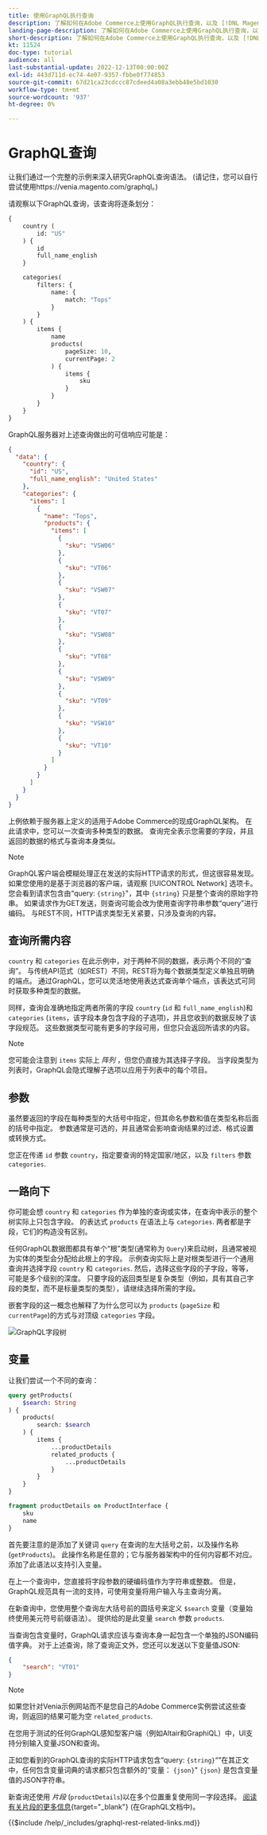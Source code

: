 ```yaml
---
title: 使用GraphQL执行查询
description: 了解如何在Adobe Commerce上使用GraphQL执行查询，以及 [!DNL Magento Open Source]. 以下是有关使用GET和POST调用的GraphQL的简介。
landing-page-description: 了解如何在Adobe Commerce上使用GraphQL执行查询，以及 [!DNL Magento Open Source]. 以下是有关使用GET和POST调用的GraphQL的简介。
short-description: 了解如何在Adobe Commerce上使用GraphQL执行查询，以及 [!DNL Magento Open Source]. 以下是有关使用GET和POST调用的GraphQL的简介。
kt: 11524
doc-type: tutorial
audience: all
last-substantial-update: 2022-12-13T00:00:00Z
exl-id: 443d711d-ec74-4e07-9357-fbbe0f774853
source-git-commit: 67d21ca23cdccc87cdeed4a08a3ebb48e5bd1030
workflow-type: tm+mt
source-wordcount: '937'
ht-degree: 0%

---
```


# GraphQL查询

让我们通过一个完整的示例来深入研究GraphQL查询语法。 (请记住，您可以自行尝试使用https://venia.magento.com/graphql。)

请观察以下GraphQL查询，该查询将逐条划分：

```graphql
{
    country (
        id: "US"
    ) {
        id
        full_name_english
    }

    categories(
        filters: {
            name: {
                match: "Tops"
            }
        }
    ) {
        items {
            name
            products(
                pageSize: 10,
                currentPage: 2
            ) {
                items {
                    sku
                }
            }
        }
    }
}
```

GraphQL服务器对上述查询做出的可信响应可能是：

```json
{
  "data": {
    "country": {
      "id": "US",
      "full_name_english": "United States"
    },
    "categories": {
      "items": [
        {
          "name": "Tops",
          "products": {
            "items": [
              {
                "sku": "VSW06"
              },
              {
                "sku": "VT06"
              },
              {
                "sku": "VSW07"
              },
              {
                "sku": "VT07"
              },
              {
                "sku": "VSW08"
              },
              {
                "sku": "VT08"
              },
              {
                "sku": "VSW09"
              },
              {
                "sku": "VT09"
              },
              {
                "sku": "VSW10"
              },
              {
                "sku": "VT10"
              }
            ]
          }
        }
      ]
    }
  }
}
```

上例依赖于服务器上定义的适用于Adobe Commerce的现成GraphQL架构。 在此请求中，您可以一次查询多种类型的数据。 查询完全表示您需要的字段，并且返回的数据的格式与查询本身类似。

>[!NOTE]
>
>GraphQL客户端会模糊处理正在发送的实际HTTP请求的形式，但这很容易发现。 如果您使用的是基于浏览器的客户端，请观察 [!UICONTROL Network] 选项卡。 您会看到请求包含由“query: `{string}`&quot;，其中 `{string}` 只是整个查询的原始字符串。 如果请求作为GET发送，则查询可能会改为使用查询字符串参数“query”进行编码。 与REST不同，HTTP请求类型无关紧要，只涉及查询的内容。


## 查询所需内容

`country` 和 `categories` 在此示例中，对于两种不同的数据，表示两个不同的“查询”。 与传统API范式（如REST）不同，REST将为每个数据类型定义单独且明确的端点。 通过GraphQL，您可以灵活地使用表达式查询单个端点，该表达式可同时获取多种类型的数据。

同样，查询会准确地指定两者所需的字段 `country` (`id` 和 `full_name_english`)和 `categories` (`items`，该字段本身包含字段的子选项)，并且您收到的数据反映了该字段规范。 这些数据类型可能有更多的字段可用，但您只会返回所请求的内容。


>[!NOTE]
>
>您可能会注意到 `items` 实际上 _阵列_ ，但您仍直接为其选择子字段。 当字段类型为列表时，GraphQL会隐式理解子选项以应用于列表中的每个项目。

## 参数

虽然要返回的字段在每种类型的大括号中指定，但其命名参数和值在类型名称后面的括号中指定。 参数通常是可选的，并且通常会影响查询结果的过滤、格式设置或转换方式。

您正在传递 `id` 参数 `country`，指定要查询的特定国家/地区，以及 `filters` 参数 `categories`.

## 一路向下

你可能会想 `country` 和 `categories` 作为单独的查询或实体，在查询中表示的整个树实际上只包含字段。 的表达式 `products` 在语法上与 `categories`. 两者都是字段，它们的构造没有区别。

任何GraphQL数据图都具有单个“根”类型(通常称为 `Query`)来启动树，且通常被视为实体的类型会分配给此根上的字段。 示例查询实际上是对根类型进行一个通用查询并选择字段 `country` 和 `categories`. 然后，选择这些字段的子字段，等等，可能是多个级别的深度。 只要字段的返回类型是复杂类型（例如，具有其自己字段的类型，而不是标量类型的类型），请继续选择所需的字段。

嵌套字段的这一概念也解释了为什么您可以为 `products` (`pageSize` 和 `currentPage`)的方式与对顶级 `categories` 字段。

![GraphQL字段树](../assets/graphql-field-tree.png)

## 变量

让我们尝试一个不同的查询：

```graphql
query getProducts(
    $search: String
) {
    products(
        search: $search
    ) {
        items {
            ...productDetails
            related_products {
                ...productDetails
            }
        }
    }
}

fragment productDetails on ProductInterface {
    sku
    name
}
```

首先要注意的是添加了关键词 `query` 在查询的左大括号之前，以及操作名称(`getProducts`)。 此操作名称是任意的；它与服务器架构中的任何内容都不对应。 添加了此语法以支持引入变量。

在上一个查询中，您直接将字段参数的硬编码值作为字符串或整数。 但是，GraphQL规范具有一流的支持，可使用变量将用户输入与主查询分离。

在新查询中，您使用整个查询左大括号前的圆括号来定义 `$search` 变量（变量始终使用美元符号前缀语法）。 提供给的是此变量 `search` 参数 `products`.

当查询包含变量时，GraphQL请求应该与查询本身一起包含一个单独的JSON编码值字典。 对于上述查询，除了查询正文外，您还可以发送以下变量值JSON:

```json
{
    "search": "VT01"
}
```

>[!NOTE]
>
>如果您针对Venia示例网站而不是您自己的Adobe Commerce实例尝试这些查询，则返回的结果可能为空 `related_products`.

在您用于测试的任何GraphQL感知型客户端（例如Altair和GraphiQL）中，UI支持分别输入变量JSON和查询。

正如您看到的GraphQL查询的实际HTTP请求包含“query: `{string}`“”在其正文中，任何包含变量词典的请求都只包含额外的“变量： `{json}`&quot; `{json}` 是包含变量值的JSON字符串。

新查询还使用 _片段_ (`productDetails`)以在多个位置重复使用同一字段选择。 [阅读有关片段的更多信息](https://graphql.org/learn/queries/#fragments){target="_blank"} (在GraphQL文档中)。

{{$include /help/_includes/graphql-rest-related-links.md}}
